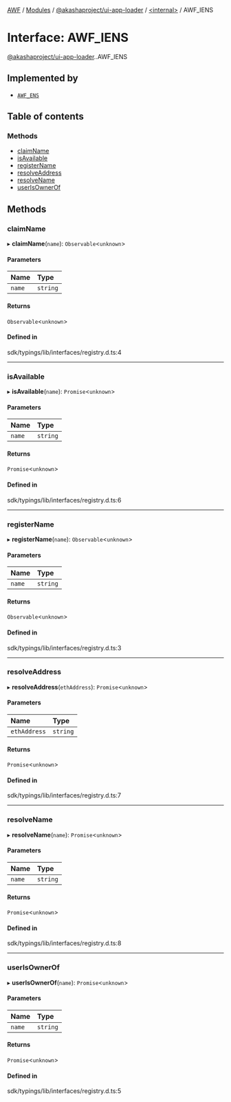 [AWF](../README.md) / [Modules](../modules.md) / [@akashaproject/ui-app-loader](../modules/akashaproject_ui_app_loader.md) / [<internal\>](../modules/akashaproject_ui_app_loader._internal_.md) / AWF\_IENS

# Interface: AWF\_IENS

[@akashaproject/ui-app-loader](../modules/akashaproject_ui_app_loader.md).[<internal>](../modules/akashaproject_ui_app_loader._internal_.md).AWF_IENS

## Implemented by

- [`AWF_ENS`](../classes/akashaproject_ui_app_loader._internal_.AWF_ENS.md)

## Table of contents

### Methods

- [claimName](akashaproject_ui_app_loader._internal_.AWF_IENS.md#claimname)
- [isAvailable](akashaproject_ui_app_loader._internal_.AWF_IENS.md#isavailable)
- [registerName](akashaproject_ui_app_loader._internal_.AWF_IENS.md#registername)
- [resolveAddress](akashaproject_ui_app_loader._internal_.AWF_IENS.md#resolveaddress)
- [resolveName](akashaproject_ui_app_loader._internal_.AWF_IENS.md#resolvename)
- [userIsOwnerOf](akashaproject_ui_app_loader._internal_.AWF_IENS.md#userisownerof)

## Methods

### claimName

▸ **claimName**(`name`): `Observable`<`unknown`\>

#### Parameters

| Name | Type |
| :------ | :------ |
| `name` | `string` |

#### Returns

`Observable`<`unknown`\>

#### Defined in

sdk/typings/lib/interfaces/registry.d.ts:4

___

### isAvailable

▸ **isAvailable**(`name`): `Promise`<`unknown`\>

#### Parameters

| Name | Type |
| :------ | :------ |
| `name` | `string` |

#### Returns

`Promise`<`unknown`\>

#### Defined in

sdk/typings/lib/interfaces/registry.d.ts:6

___

### registerName

▸ **registerName**(`name`): `Observable`<`unknown`\>

#### Parameters

| Name | Type |
| :------ | :------ |
| `name` | `string` |

#### Returns

`Observable`<`unknown`\>

#### Defined in

sdk/typings/lib/interfaces/registry.d.ts:3

___

### resolveAddress

▸ **resolveAddress**(`ethAddress`): `Promise`<`unknown`\>

#### Parameters

| Name | Type |
| :------ | :------ |
| `ethAddress` | `string` |

#### Returns

`Promise`<`unknown`\>

#### Defined in

sdk/typings/lib/interfaces/registry.d.ts:7

___

### resolveName

▸ **resolveName**(`name`): `Promise`<`unknown`\>

#### Parameters

| Name | Type |
| :------ | :------ |
| `name` | `string` |

#### Returns

`Promise`<`unknown`\>

#### Defined in

sdk/typings/lib/interfaces/registry.d.ts:8

___

### userIsOwnerOf

▸ **userIsOwnerOf**(`name`): `Promise`<`unknown`\>

#### Parameters

| Name | Type |
| :------ | :------ |
| `name` | `string` |

#### Returns

`Promise`<`unknown`\>

#### Defined in

sdk/typings/lib/interfaces/registry.d.ts:5
